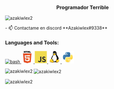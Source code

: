 <h3 align="center">Programador Terrible</h3>

<p align="left"> <img src="https://komarev.com/ghpvc/?username=azakiwlex2&label=Profile%20views&color=0e75b6&style=flat" alt="azakiwlex2" /> </p>

<p align="left">
</p>
- 📫 Contactame en discord **Azakiwlex#9338**

<h3 align="left">Languages and Tools:</h3>
<p align="left"> <a href="https://www.gnu.org/software/bash/" target="_blank" rel="noreferrer"> <img src="https://www.vectorlogo.zone/logos/gnu_bash/gnu_bash-icon.svg" alt="bash" width="40" height="40"/> </a> <a href="https://www.w3.org/html/" target="_blank" rel="noreferrer"> <img src="https://raw.githubusercontent.com/devicons/devicon/master/icons/html5/html5-original-wordmark.svg" alt="html5" width="40" height="40"/> </a> <a href="https://developer.mozilla.org/en-US/docs/Web/JavaScript" target="_blank" rel="noreferrer"> <img src="https://raw.githubusercontent.com/devicons/devicon/master/icons/javascript/javascript-original.svg" alt="javascript" width="40" height="40"/> </a> <a href="https://www.linux.org/" target="_blank" rel="noreferrer"> <img src="https://raw.githubusercontent.com/devicons/devicon/master/icons/linux/linux-original.svg" alt="linux" width="40" height="40"/> </a> <a href="https://www.python.org" target="_blank" rel="noreferrer"> <img src="https://raw.githubusercontent.com/devicons/devicon/master/icons/python/python-original.svg" alt="python" width="40" height="40"/> </a> </p>

<p><img align="left" src="https://github-readme-stats.vercel.app/api/top-langs?username=azakiwlex2&show_icons=true&locale=en&layout=compact" alt="azakiwlex2" /></p>

<p>&nbsp;<img align="center" src="https://github-readme-stats.vercel.app/api?username=azakiwlex2&show_icons=true&locale=en" alt="azakiwlex2" /></p>

<p><img align="center" src="https://github-readme-streak-stats.herokuapp.com/?user=azakiwlex2&" alt="azakiwlex2" /></p>
